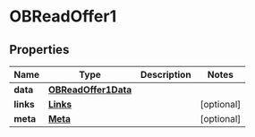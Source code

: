 

# OBReadOffer1


## Properties

| Name | Type | Description | Notes |
|------------ | ------------- | ------------- | -------------|
|**data** | [**OBReadOffer1Data**](OBReadOffer1Data.md) |  |  |
|**links** | [**Links**](Links.md) |  |  [optional] |
|**meta** | [**Meta**](Meta.md) |  |  [optional] |



